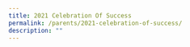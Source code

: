 ```yaml
---
title: 2021 Celebration Of Success
permalink: /parents/2021-celebration-of-success/
description: ""
---
```

